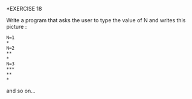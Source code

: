 *EXERCISE 18

Write a program that asks the user to type the value of N and writes this picture :

```
N=1
*
N=2
**
*
N=3
***
**
*
```

and so on...